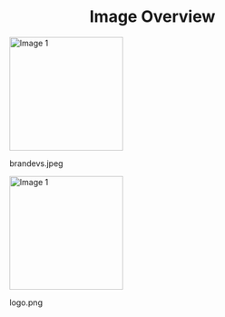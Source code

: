 <h1 style ="text-align: center;"> Image Overview </h1>
<div>
<div style="width="20%">
<img src="https://media.evkx.net/multimedia/models/subaru/brandevs_xst.jpeg" alt="Image 1" style="width: 200px;">
<p>brandevs.jpeg</p>
</div>
<div style="width="20%">
<img src="https://media.evkx.net/multimedia/models/subaru/logo_xst.png" alt="Image 1" style="width: 200px;">
<p>logo.png</p>
</div>
</div>
